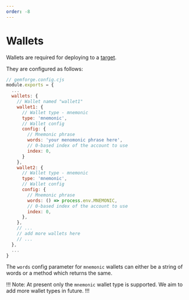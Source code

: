 ```yaml
---
order: -8
---
```


# Wallets

Wallets are required for deploying to a [target](./targets.md).

They are configured as follows:

```js
// gemforge.config.cjs
module.exports = {
  ...
  wallets: {
    // Wallet named "wallet1"
    wallet1: {
      // Wallet type - mnemonic
      type: 'mnemonic',
      // Wallet config
      config: {
        // Mnemonic phrase
        words: 'your menomonic phrase here',
        // 0-based index of the account to use
        index: 0,
      }
    },
    wallet2: {
      // Wallet type - mnemonic
      type: 'mnemonic',
      // Wallet config
      config: {
        // Mnemonic phrase
        words: () => process.env.MNEMONIC,
        // 0-based index of the account to use
        index: 0,
      },
    },
    // ...
    // add more wallets here
    // ...
  },
  ...
}
```

The `words` config parameter for `mnemonic` wallets can either be a string of words or a method which returns the same.

!!!
Note: At present only the `mnemonic` wallet type is supported. We aim to add more wallet types in future.
!!!